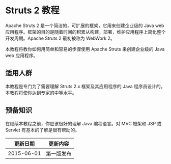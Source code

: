 # Struts 2 教程

Apache Struts 2 是一个简洁的，可扩展的框架，它用来创建企业级的 Java web 应用程序。框架的目的是随着时间的积累从构建，部署，维护应用程序上简化整个开发周期。Apache Struts 2 最初被称为 WebWork 2。

本教程将教你如何用简单和容易的步骤使用 Apache Struts 来创建企业级的 Java web 应用程序。

## 适用人群

本教程是专门为了需要理解 Struts 2.x 框架及其应用程序的 Java 程序员设计的。本教程将使你达到专家的中等水平。 

## 预备知识

在继续本教程之前，你应该很好的理解 Java 编程语言。对 MVC 框架和 JSP 或 Servlet 有基本的了解是很有帮助的。

|更新日期    |更新内容
|----------|--------------------
|2015-06-01|第一版发布
